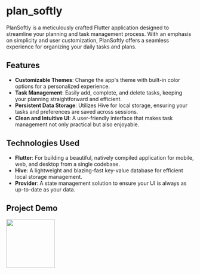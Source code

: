 # plan_softly

PlanSoftly is a meticulously crafted Flutter application designed to streamline your planning and task management process. With an emphasis on simplicity and user customization, PlanSoftly offers a seamless experience for organizing your daily tasks and plans.

## Features

- **Customizable Themes**: Change the app's theme with built-in color options for a personalized experience.
- **Task Management**: Easily add, complete, and delete tasks, keeping your planning straightforward and efficient.
- **Persistent Data Storage**: Utilizes Hive for local storage, ensuring your tasks and preferences are saved across sessions.
- **Clean and Intuitive UI**: A user-friendly interface that makes task management not only practical but also enjoyable.

## Technologies Used

- **Flutter**: For building a beautiful, natively compiled application for mobile, web, and desktop from a single codebase.
- **Hive**: A lightweight and blazing-fast key-value database for efficient local storage management.
- **Provider**: A state management solution to ensure your UI is always as up-to-date as your data.

## Project Demo
<img src="https://github.com/k-mushket/my_media/blob/main/plan_softly.gif" width="130">
